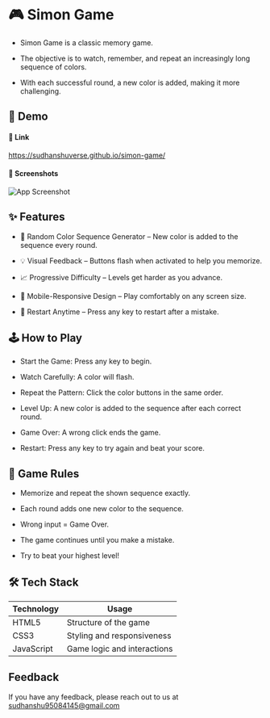 
# 🎮 Simon Game

- Simon Game is a classic memory game.

- The objective is to watch, remember, and repeat an increasingly long sequence of colors.

- With each successful round, a new color is added, making it more challenging.

## 🚀 Demo

#### 🔗 Link
https://sudhanshuverse.github.io/simon-game/


#### 📸 Screenshots

![App Screenshot](https://github.com/sudhanshuverse/Simon-Game/blob/446c3d69d731afa57a540e4e24a92cf2513cbe85/Simon%20Game%20Screenshort.png)



## ✨ Features

- 🎨 Random Color Sequence Generator – New color is added to the sequence every round.

- 💡 Visual Feedback – Buttons flash when activated to help you memorize.

- 📈 Progressive Difficulty – Levels get harder as you advance.

- 📱 Mobile-Responsive Design – Play comfortably on any screen size.

- 🔁 Restart Anytime – Press any key to restart after a mistake.



## 🕹️ How to Play
- Start the Game: Press any key to begin.

- Watch Carefully: A color will flash.

- Repeat the Pattern: Click the color buttons in the same order.

- Level Up: A new color is added to the sequence after each correct round.

- Game Over: A wrong click ends the game.

- Restart: Press any key to try again and beat your score.


## 📜 Game Rules
- Memorize and repeat the shown sequence exactly.

- Each round adds one new color to the sequence.

- Wrong input = Game Over.

- The game continues until you make a mistake.

- Try to beat your highest level!



## 🛠️ Tech Stack

| Technology | Usage                              |
| ----------------- | --------------------------- |
| HTML5      | Structure of the game              |
| CSS3       | Styling and responsiveness         |
| JavaScript | Game logic and interactions        |



## Feedback

If you have any feedback, please reach out to us at sudhanshu95084145@gmail.com
